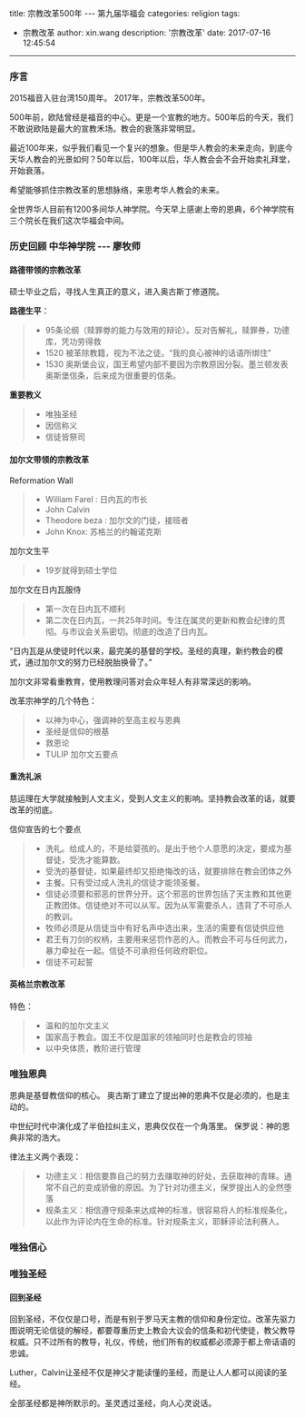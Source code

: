 title: 宗教改革500年 --- 第九届华福会
categories: religion
tags:
  - 宗教改革
author: xin.wang
description: '宗教改革'
date: 2017-07-16 12:45:54
-------

### 序言
2015福音入驻台湾150周年。
2017年，宗教改革500年。

500年前，欧陆曾经是福音的中心。更是一个宣教的地方。500年后的今天，我们不敢说欧陆是最大的宣教禾场。教会的衰落非常明显。

最近100年来，似乎我们看见一个复兴的想象。但是华人教会的未来走向，到底今天华人教会的光景如何？50年以后，100年以后，华人教会会不会开始卖礼拜堂，开始衰落。

希望能够抓住宗教改革的思想脉络，来思考华人教会的未来。

全世界华人目前有1200多间华人神学院。今天早上感谢上帝的恩典，6个神学院有三个院长在我们这次华福会中间。

### 历史回顾 中华神学院 --- 廖牧师
#### 路德带领的宗教改革
硕士毕业之后，寻找人生真正的意义，进入奥古斯丁修道院。

**路德生平**：
> * 95条论纲（赎罪劵的能力与效用的辩论）。反对告解礼，赎罪券，功德库，凭功劳得救
> * 1520 被革除教籍，视为不法之徒。“我的良心被神的话语所绑住”
> * 1530 奥斯堡会议，国王希望内部不要因为宗教原因分裂。墨兰顿发表奥斯堡信条，后来成为很重要的信条。


**重要教义**
> * 唯独圣经
> * 因信称义
> * 信徒皆祭司

#### 加尔文带领的宗教改革
Reformation Wall
> * William Farel : 日内瓦的市长
> * John Calvin 
> * Theodore beza : 加尔文的门徒，接班者
> * John Knox: 苏格兰的约翰诺克斯

加尔文生平
> * 19岁就得到硕士学位

加尔文在日内瓦服侍
> * 第一次在日内瓦不顺利
> * 第二次在日内瓦，一共25年时间。专注在属灵的更新和教会纪律的贯彻。与市议会关系密切。彻底的改造了日内瓦。

“日内瓦是从使徒时代以来，最完美的基督的学校。圣经的真理，新约教会的模式，通过加尔文的努力已经脱胎换骨了。”

加尔文非常看重教育，使用教理问答对会众年轻人有非常深远的影响。

改革宗神学的几个特色：
> * 以神为中心，强调神的至高主权与恩典
> * 圣经是信仰的根基
> * 救恩论
> * TULIP 加尔文五要点

#### 重洗礼派
慈运理在大学就接触到人文主义，受到人文主义的影响。坚持教会改革的话，就要改革的彻底。

信仰宣告的七个要点
> * 洗礼。给成人的，不是给婴孩的。是出于他个人意愿的决定，要成为基督徒，受洗才能算数。
> * 受洗的基督徒，如果最终却又拒绝悔改的话，就要排除在教会团体之外
> * 主餐。只有受过成人洗礼的信徒才能领圣餐。
> * 信徒必须要和邪恶的世界分开。这个邪恶的世界包括了天主教和其他更正教团体。信徒绝对不可以从军。因为从军需要杀人，违背了不可杀人的教训。
> * 牧师必须是从信徒当中有好名声中选出来，生活的需要有信徒供应他
> * 君王有刀剑的权柄，主要用来惩罚作恶的人。而教会不可与任何武力，暴力牵扯在一起。信徒不可承担任何政府职位。
> * 信徒不可起誓


#### 英格兰宗教改革

特色：
> * 温和的加尔文主义
> * 国家高于教会。国王不仅是国家的领袖同时也是教会的领袖
> * 以中央体质，教阶进行管理


### 唯独恩典
恩典是基督教信仰的核心。
奥古斯丁建立了提出神的恩典不仅是必须的，也是主动的。

中世纪时代中演化成了半伯拉纠主义，恩典仅仅在一个角落里。
保罗说：神的恩典非常的浩大。

律法主义两个表现：
> * 功德主义：相信要靠自己的努力去赚取神的好处，去获取神的青睐。通常不自己的变成骄傲的原因。为了针对功德主义，保罗提出人的全然堕落
> * 规条主义：相信遵守规条来达成神的标准，很容易将人的标准规条化，以此作为评论内在生命的标准。针对规条主义，耶稣评论法利赛人。


### 唯独信心


### 唯独圣经
#### 回到圣经
回到圣经，不仅仅是口号，而是有别于罗马天主教的信仰和身份定位。改革先驱力图说明无论信徒的解经，都要尊重历史上教会大议会的信条和初代使徒，教父教导权威。只不过所有的教导，礼仪，传统，他们所有的权威都必须源于都上帝话语的忠诚。

Luther，Calvin让圣经不仅是神父才能读懂的圣经，而是让人人都可以阅读的圣经。

全部圣经都是神所默示的。圣灵透过圣经，向人心灵说话。
